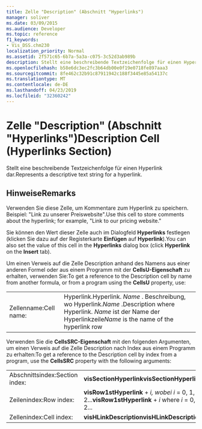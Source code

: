 ```yaml
---
title: Zelle "Description" (Abschnitt "Hyperlinks")
manager: soliver
ms.date: 03/09/2015
ms.audience: Developer
ms.topic: reference
f1_keywords:
- Vis_DSS.chm230
localization_priority: Normal
ms.assetid: 2f571c65-6b7a-5a3a-c075-3c52d3ab989b
description: Stellt eine beschreibende Textzeichenfolge für einen Hyperlink dar.
ms.openlocfilehash: b58e6dc3ec2fc3b64db00e0f19e0718fe897aaa3
ms.sourcegitcommit: 8fe462c32b91c87911942c188f3445e85a54137c
ms.translationtype: MT
ms.contentlocale: de-DE
ms.lasthandoff: 04/23/2019
ms.locfileid: "32360242"
---
```

# <a name="description-cell-hyperlinks-section"></a><span data-ttu-id="8de3b-103">Zelle "Description" (Abschnitt "Hyperlinks")</span><span class="sxs-lookup"><span data-stu-id="8de3b-103">Description Cell (Hyperlinks Section)</span></span>

<span data-ttu-id="8de3b-104">Stellt eine beschreibende Textzeichenfolge für einen Hyperlink dar.</span><span class="sxs-lookup"><span data-stu-id="8de3b-104">Represents a descriptive text string for a hyperlink.</span></span> 
  
## <a name="remarks"></a><span data-ttu-id="8de3b-105">Hinweise</span><span class="sxs-lookup"><span data-stu-id="8de3b-105">Remarks</span></span>

<span data-ttu-id="8de3b-106">Verwenden Sie diese Zelle, um Kommentare zum Hyperlink zu speichern. Beispiel: "Link zu unserer Preiswebsite".</span><span class="sxs-lookup"><span data-stu-id="8de3b-106">Use this cell to store comments about the hyperlink; for example, "Link to our pricing website."</span></span>
  
<span data-ttu-id="8de3b-107">Sie können den Wert dieser Zelle auch im Dialogfeld **Hyperlinks** festlegen (klicken Sie dazu auf der Registerkarte **Einfügen** auf **Hyperlink**).</span><span class="sxs-lookup"><span data-stu-id="8de3b-107">You can also set the value of this cell in the **Hyperlinks** dialog box (click **Hyperlink** on the **Insert** tab).</span></span> 
  
<span data-ttu-id="8de3b-108">Um einen Verweis auf die Zelle Description anhand des Namens aus einer anderen Formel oder aus einem Programm mit der **CellsU-Eigenschaft** zu erhalten, verwenden Sie:</span><span class="sxs-lookup"><span data-stu-id="8de3b-108">To get a reference to the Description cell by name from another formula, or from a program using the **CellsU** property, use:</span></span> 
  
|||
|:-----|:-----|
| <span data-ttu-id="8de3b-109">Zellenname:</span><span class="sxs-lookup"><span data-stu-id="8de3b-109">Cell name:</span></span>  <br/> | <span data-ttu-id="8de3b-110">Hyperlink.</span><span class="sxs-lookup"><span data-stu-id="8de3b-110">Hyperlink.</span></span>  <span data-ttu-id="8de3b-111">*Name*  . Beschreibung, wo Hyperlink.</span><span class="sxs-lookup"><span data-stu-id="8de3b-111">*Name*  .Description where Hyperlink.</span></span>  <span data-ttu-id="8de3b-112">*Name*  ist der Name der Hyperlinkzeile</span><span class="sxs-lookup"><span data-stu-id="8de3b-112">*Name*  is the name of the hyperlink row</span></span>  <br/> |
   
<span data-ttu-id="8de3b-113">Verwenden Sie die **CellsSRC-Eigenschaft** mit den folgenden Argumenten, um einen Verweis auf die Zelle Description nach Index aus einem Programm zu erhalten:</span><span class="sxs-lookup"><span data-stu-id="8de3b-113">To get a reference to the Description cell by index from a program, use the **CellsSRC** property with the following arguments:</span></span> 
  
|||
|:-----|:-----|
| <span data-ttu-id="8de3b-114">Abschnittsindex:</span><span class="sxs-lookup"><span data-stu-id="8de3b-114">Section index:</span></span>  <br/> |<span data-ttu-id="8de3b-115">**visSectionHyperlink**</span><span class="sxs-lookup"><span data-stu-id="8de3b-115">**visSectionHyperlink**</span></span> <br/> |
| <span data-ttu-id="8de3b-116">Zeilenindex:</span><span class="sxs-lookup"><span data-stu-id="8de3b-116">Row index:</span></span>  <br/> |<span data-ttu-id="8de3b-117">**visRow1stHyperlink**  +   *i,* *wobei i* = 0, 1, 2...</span><span class="sxs-lookup"><span data-stu-id="8de3b-117">**visRow1stHyperlink** +  *i*            where  *i*  = 0, 1, 2...</span></span>  <br/> |
| <span data-ttu-id="8de3b-118">Zellenindex:</span><span class="sxs-lookup"><span data-stu-id="8de3b-118">Cell index:</span></span>  <br/> |<span data-ttu-id="8de3b-119">**visHLinkDescription**</span><span class="sxs-lookup"><span data-stu-id="8de3b-119">**visHLinkDescription**</span></span> <br/> |
   

